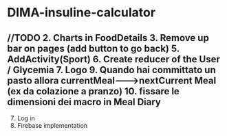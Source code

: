 # DIMA-insuline-calculator


//TODO 
2. Charts in FoodDetails
3. Remove up bar on pages (add button to go back)
5. AddActivity(Sport)
6. Create reducer of the User / Glycemia 
7. Logo
9. Quando hai committato un pasto allora currentMeal--->nextCurrent Meal (ex da colazione a pranzo)
10. fissare le dimensioni dei macro in Meal Diary
--------
7. Log in
8. Firebase implementation